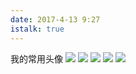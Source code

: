 ```yaml
---
date: 2017-4-13 9:27
istalk: true
---
```

我的常用头像
![](http://oobqca768.bkt.clouddn.com/1032092U1-16.jpg)
![](http://oobqca768.bkt.clouddn.com/20143111951881860.jpg)
![](http://oobqca768.bkt.clouddn.com/a6i2nz3655427143340.jpg)
![](http://oobqca768.bkt.clouddn.com/10320a2J-18.jpg)
![](http://oobqca768.bkt.clouddn.com/u=4114681385,2013523109&fm=23&gp=0.jpg)
